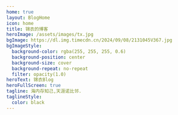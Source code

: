```yaml
---
home: true
layout: BlogHome
icon: home
title: 锦衣的博客
heroImage: /assets/images/tx.jpg
bgImage: https://dl.img.timecdn.cn/2024/09/08/2131045V367.jpg
bgImageStyle:
  background-color: rgba(255, 255, 255, 0.6)
  background-position: center
  background-size: cover
  background-repeat: no-repeat
  filter: opacity(1.0)
heroText: 锦衣Blog
heroFullScreen: true
tagline: 海内存知己,天涯诺比邻.
taglineStyle:
  color: black
---
```

